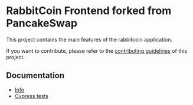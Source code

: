 # RabbitCoin Frontend forked from PancakeSwap


This project contains the main features of the rabbitcoin application.

If you want to contribute, please refer to the [contributing guidelines](./CONTRIBUTING.md) of this project.

## Documentation

- [Info](doc/Info.md)
- [Cypress tests](doc/Cypress.md)
